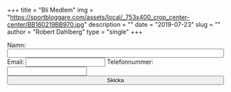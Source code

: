 +++
title = "Bli Medlem"
img = "https://sportbloggare.com/assets/local/_753x400_crop_center-center/BB160219BB970.jpg"
description = ""
date = "2019-07-23"
slug = ""
author = "Robert Dahlberg"
type = "single"
+++

<div class="container">
    <div class="contactform">
        <form name="bli-medlem" method="POST" data-netlify="true" action="/tack/">
            <label>Namn: <input style="width: 100%;" type="text" name="name" class="form-control" /></label>
            <label>Email: <input type="email" name="email" class="form-control" /></label>
            <label>Telefonnummer: <input type="tel" name="subject" class="form-control" /></label>
            <button style="width: 100%;" class="btn btn-outline-secondary" type="submit"><i class="far fa-envelope"></i>
                Skicka</button>
        </form>
    </div>
</div>